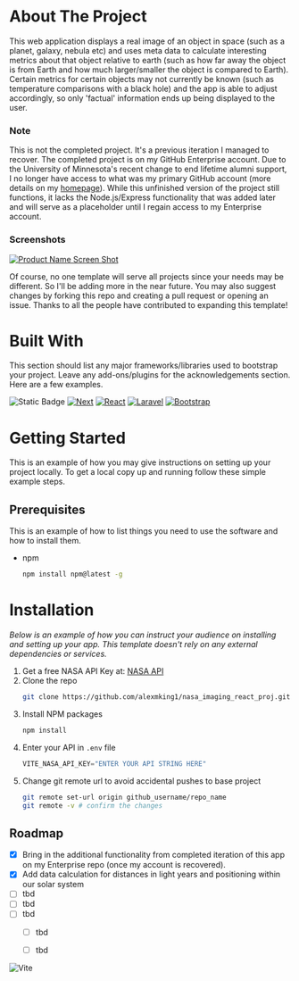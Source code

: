 <!-- ABOUT THE PROJECT -->
# About The Project
This web application displays a real image of an object in space (such as a planet, galaxy, nebula etc) and uses meta data to calculate interesting metrics about that object relative to earth (such as how far away the object is from Earth and how much larger/smaller the object is compared to Earth). Certain metrics for certain objects may not currently be known (such as temperature comparisons with a black hole) and the app is able to adjust accordingly, so only 'factual' information ends up being displayed to the user. 

### Note
This is not the completed project. It's a previous iteration I managed to recover. The completed project is on my GitHub Enterprise account. Due to the University of Minnesota's recent change to end lifetime alumni support, I no longer have access to what was my primary GitHub account (more details on my [homepage](https://github.com/alexmking1)). While this unfinished version of the project still functions, it lacks the Node.js/Express functionality that was added later and will serve as a placeholder until I regain access to my Enterprise account.  

### Screenshots
[![Product Name Screen Shot][product-screenshot]](https://example.com)

Of course, no one template will serve all projects since your needs may be different. So I'll be adding more in the near future. You may also suggest changes by forking this repo and creating a pull request or opening an issue. Thanks to all the people have contributed to expanding this template!


# Built With

This section should list any major frameworks/libraries used to bootstrap your project. Leave any add-ons/plugins for the acknowledgements section. Here are a few examples.  

![Static Badge][Vite]
[![Next][Next.js]][Next-url]
[![React][React.js]][React-url]
[![Laravel][Laravel.com]][Laravel-url]
[![Bootstrap][Bootstrap.com]][Bootstrap-url]



<!-- GETTING STARTED -->
# Getting Started

This is an example of how you may give instructions on setting up your project locally.
To get a local copy up and running follow these simple example steps.

## Prerequisites

This is an example of how to list things you need to use the software and how to install them.
* npm
  ```sh
  npm install npm@latest -g
  ```

# Installation

_Below is an example of how you can instruct your audience on installing and setting up your app. This template doesn't rely on any external dependencies or services._

1. Get a free NASA API Key at: [NASA API](https://api.nasa.gov)
2. Clone the repo
   ```sh
   git clone https://github.com/alexmking1/nasa_imaging_react_proj.git
   ```
3. Install NPM packages
   ```sh
   npm install
   ```
4. Enter your API in `.env` file
   ```js
   VITE_NASA_API_KEY="ENTER YOUR API STRING HERE"
   ```
5. Change git remote url to avoid accidental pushes to base project
   ```sh
   git remote set-url origin github_username/repo_name
   git remote -v # confirm the changes
   ```










<!-- ROADMAP -->
## Roadmap

- [x] Bring in the additional functionality from completed iteration of this app on my Enterprise repo (once my account is recovered). 
- [x] Add data calculation for distances in light years and positioning within our solar system
- [ ] tbd
- [ ] tbd
- [ ] tbd
    - [ ] tbd
    - [ ] tbd














<!-- MARKDOWN LINKS & IMAGES -->
<!-- https://www.markdownguide.org/basic-syntax/#reference-style-links -->
<img alt="Vite" src="https://img.shields.io/badge/Vite-%23646CFF?style=for-the-badge&logo=Vite&logoColor=white" />

[Vite]: https://img.shields.io/badge/Vite-%23646CFF?style=for-the-badge&logo=Vite&logoColor=white
[Next-url]: https://nextjs.org/
[contributors-shield]: https://img.shields.io/github/contributors/othneildrew/Best-README-Template.svg?style=for-the-badge
[contributors-shield]: https://img.shields.io/github/contributors/othneildrew/Best-README-Template.svg?style=for-the-badge
[contributors-url]: https://github.com/othneildrew/Best-README-Template/graphs/contributors
[forks-shield]: https://img.shields.io/github/forks/othneildrew/Best-README-Template.svg?style=for-the-badge
[forks-url]: https://github.com/othneildrew/Best-README-Template/network/members
[stars-shield]: https://img.shields.io/github/stars/othneildrew/Best-README-Template.svg?style=for-the-badge
[stars-url]: https://github.com/othneildrew/Best-README-Template/stargazers
[issues-shield]: https://img.shields.io/github/issues/othneildrew/Best-README-Template.svg?style=for-the-badge
[issues-url]: https://github.com/othneildrew/Best-README-Template/issues
[license-shield]: https://img.shields.io/github/license/othneildrew/Best-README-Template.svg?style=for-the-badge
[license-url]: https://github.com/othneildrew/Best-README-Template/blob/master/LICENSE.txt
[linkedin-shield]: https://img.shields.io/badge/-LinkedIn-black.svg?style=for-the-badge&logo=linkedin&colorB=555
[linkedin-url]: https://linkedin.com/in/othneildrew
[product-screenshot]: images/screenshot.png
[Next.js]: https://img.shields.io/badge/next.js-000000?style=for-the-badge&logo=nextdotjs&logoColor=white
[Next-url]: https://nextjs.org/
[React.js]: https://img.shields.io/badge/React-20232A?style=for-the-badge&logo=react&logoColor=61DAFB
[React-url]: https://reactjs.org/
[Vue.js]: https://img.shields.io/badge/Vue.js-35495E?style=for-the-badge&logo=vuedotjs&logoColor=4FC08D
[Vue-url]: https://vuejs.org/
[Angular.io]: https://img.shields.io/badge/Angular-DD0031?style=for-the-badge&logo=angular&logoColor=white
[Angular-url]: https://angular.io/
[Svelte.dev]: https://img.shields.io/badge/Svelte-4A4A55?style=for-the-badge&logo=svelte&logoColor=FF3E00
[Svelte-url]: https://svelte.dev/
[Laravel.com]: https://img.shields.io/badge/Laravel-FF2D20?style=for-the-badge&logo=laravel&logoColor=white
[Laravel-url]: https://laravel.com
[Bootstrap.com]: https://img.shields.io/badge/Bootstrap-563D7C?style=for-the-badge&logo=bootstrap&logoColor=white
[Bootstrap-url]: https://getbootstrap.com
[JQuery.com]: https://img.shields.io/badge/jQuery-0769AD?style=for-the-badge&logo=jquery&logoColor=white
[JQuery-url]: https://jquery.com 

